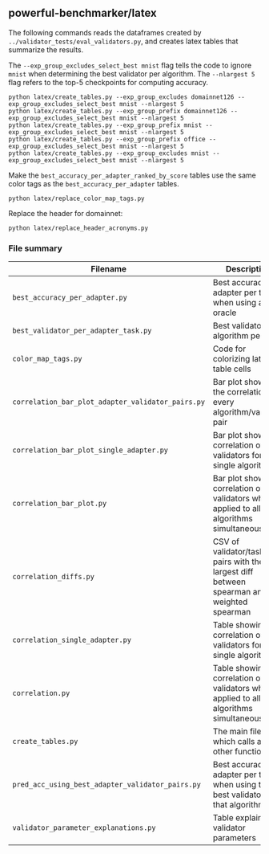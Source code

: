## powerful-benchmarker/latex

The following commands reads the dataframes created by `../validator_tests/eval_validators.py`, and creates latex tables that summarize the results.

The `--exp_group_excludes_select_best mnist` flag tells the code to ignore `mnist` when determining the best validator per algorithm.
The `--nlargest 5` flag refers to the top-5 checkpoints for computing accuracy.

```
python latex/create_tables.py --exp_group_excludes domainnet126 --exp_group_excludes_select_best mnist --nlargest 5
python latex/create_tables.py --exp_group_prefix domainnet126 --exp_group_excludes_select_best mnist --nlargest 5
python latex/create_tables.py --exp_group_prefix mnist --exp_group_excludes_select_best mnist --nlargest 5
python latex/create_tables.py --exp_group_prefix office --exp_group_excludes_select_best mnist --nlargest 5
python latex/create_tables.py --exp_group_excludes mnist --exp_group_excludes_select_best mnist --nlargest 5
```

Make the `best_accuracy_per_adapter_ranked_by_score` tables use the same color tags as the `best_accuracy_per_adapter` tables.
```
python latex/replace_color_map_tags.py
```

Replace the header for domainnet:
```
python latex/replace_header_acronyms.py
```


### File summary


|Filename|Description|
|-|-|
|`best_accuracy_per_adapter.py`| Best accuracy per adapter per task when using an oracle |
|`best_validator_per_adapter_task.py`| Best validator per algorithm per task |
|`color_map_tags.py`| Code for colorizing latex table cells |
|`correlation_bar_plot_adapter_validator_pairs.py`| Bar plot showing the correlation of every algorithm/validator pair |
|`correlation_bar_plot_single_adapter.py`| Bar plot showing correlation of validators for a single algorithm |
|`correlation_bar_plot.py`| Bar plot showing correlation of validators when applied to all algorithms simultaneously |
|`correlation_diffs.py`| CSV of validator/task pairs with the largest diff between spearman and weighted spearman |
|`correlation_single_adapter.py`| Table showing correlation of validators for a single algorithm |
|`correlation.py`| Table showing correlation of validators when applied to all algorithms simultaneously |
|`create_tables.py`| The main file which calls all other functions |
|`pred_acc_using_best_adapter_validator_pairs.py`| Best accuracy per adapter per task when using the best validator for that algorithm |
|`validator_parameter_explanations.py`| Table explaining validator parameters |